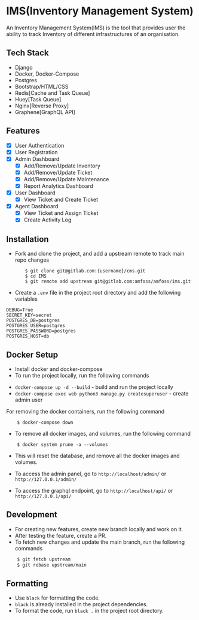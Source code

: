# IMS(Inventory Management System)

An Inventory Management System(IMS) is the tool that provides user the ability to track Inventory of different infrastructures of an organisation.

## Tech Stack

- Django
- Docker, Docker-Compose
- Postgres
- Bootstrap/HTML/CSS
- Redis[Cache and Task Queue]
- Huey[Task Queue] 
- Nginx[Reverse Proxy]
- Graphene[GraphQL API]

## Features

- [x] User Authentication
- [x] User Registration
- [x] Admin Dashboard
  - [x] Add/Remove/Update Inventory
  - [x] Add/Remove/Update Ticket
  - [x] Add/Remove/Update Maintenance
  - [x] Report Analytics Dashboard
- [x] User Dashboard
  - [x] View Ticket and Create Ticket
- [x] Agent Dashboard
  - [x] View Ticket and Assign Ticket
  - [x] Create Activity Log

## Installation

- Fork and clone the project, and add a upstream remote to track main repo changes

```
       $ git clone git@gitlab.com:{username}/cms.git
       $ cd IMS
       $ git remote add upstream git@gitlab.com:amfoss/amfoss/ims.git
```

- Create a `.env` file in the project root directory and add the following variables

```
DEBUG=True
SECRET_KEY=secret
POSTGRES_DB=postgres
POSTGRES_USER=postgres
POSTGRES_PASSWORD=postgres
POSTGRES_HOST=db
```

## Docker Setup

- Install docker and docker-compose
- To run the project locally, run the following commands

* `docker-compose up -d --build` - build and run the project locally
* `docker-compose exec web python3 manage.py createsuperuser` - create admin user

For removing the docker containers, run the following command

```
    $ docker-compose down
```

- To remove all docker images, and volumes, run the following command

```
    $ docker system prune -a --volumes
```

- This will reset the database, and remove all the docker images and volumes.

- To access the admin panel, go to `http://localhost/admin/` or `http://127.0.0.1/admin/`
- To access the graphql endpoint, go to `http://localhost/api/` or `http://127.0.0.1/api/`

## Development

- For creating new features, create new branch locally and work on it.
- After testing the feature, create a PR.
- To fetch new changes and update the main branch, run the following commands

```bash
    $ git fetch upstream
    $ git rebase upstream/main
```

## Formatting

- Use `black` for formatting the code.
- `black` is already installed in the project dependencies.
- To format the code, run `black .` in the project root directory.
